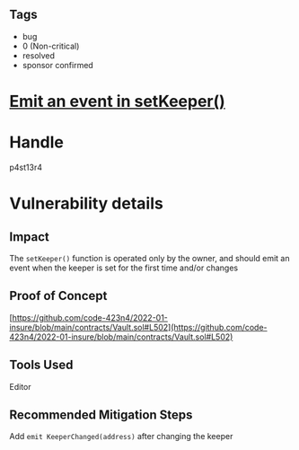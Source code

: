 ## Tags

- bug
- 0 (Non-critical)
- resolved
- sponsor confirmed

# [Emit an event in setKeeper()](https://github.com/code-423n4/2022-01-insure-findings/issues/132) 

# Handle

p4st13r4


# Vulnerability details

## Impact

The `setKeeper()` function is operated only by the owner, and should emit an event when the keeper is set for the first time and/or changes

## Proof of Concept

[https://github.com/code-423n4/2022-01-insure/blob/main/contracts/Vault.sol#L502](https://github.com/code-423n4/2022-01-insure/blob/main/contracts/Vault.sol#L502)

## Tools Used

Editor

## Recommended Mitigation Steps

Add `emit KeeperChanged(address)` after changing the keeper

